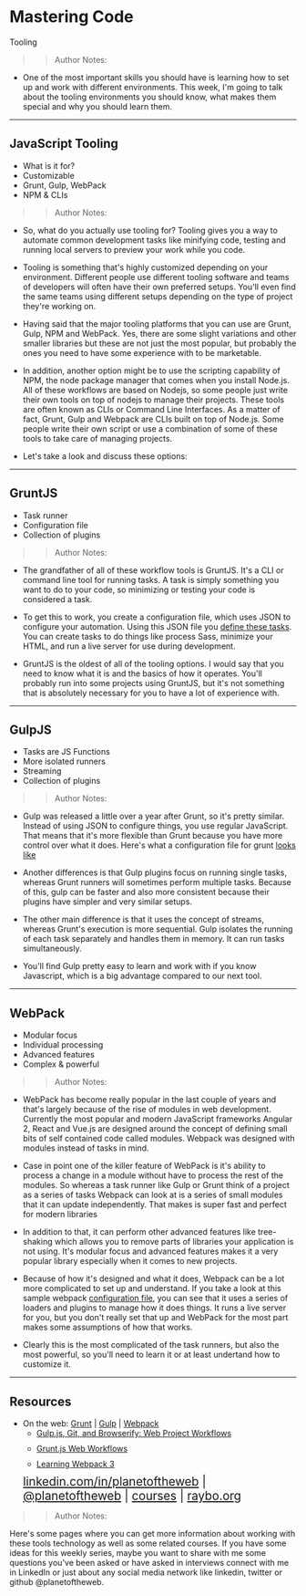 <!-- .slide: data-state="title" -->

# Mastering Code
Tooling

> > Author Notes:

- One of the most important skills you should have is learning how to set up and work with different environments. This week, I'm going to talk about the tooling environments you should know, what makes them special and why you should learn them.

---

## JavaScript Tooling

- What is it for?
- Customizable
- Grunt, Gulp, WebPack
- NPM &amp; CLIs

> > Author Notes:

- So, what do you actually use tooling for? Tooling gives you a way to automate common development tasks like minifying code, testing and running local servers to preview your work while you code.

- Tooling is something that's highly customized depending on your environment. Different people use different tooling software and teams of developers will often have their own preferred setups. You'll even find the same teams using different setups depending on the type of project they're working on.

- Having said that the major tooling platforms that you can use are Grunt, Gulp, NPM and WebPack. Yes, there are some slight variations and other smaller libraries but these are not just the most popular, but probably the ones you need to have some experience with to be marketable. 

- In addition, another option might be to use the scripting capability of NPM, the node package manager that comes when you install Node.js. All of these workflows are based on Nodejs, so some people just write their own tools on top of nodejs to manage their projects. These tools are often known as CLIs or Command Line Interfaces. As a matter of fact, Grunt, Gulp and Webpack are CLIs built on top of Node.js. Some people write their own script or use a combination of some of these tools to take care of managing projects.

- Let's take a look and discuss these options:

---

## GruntJS

- Task runner
- Configuration file
- Collection of plugins

> > Author Notes:

- The grandfather of all of these workflow tools is GruntJS. It's a CLI or command line tool for running tasks. A task is simply something you want to do to your code, so minimizing or testing your code is considered a task.

- To get this to work, you create a configuration file, which uses JSON to configure your automation. Using this JSON file you [define these tasks](https://github.com/planetoftheweb/gruntworkflows/blob/master/gruntfile.js). You can create tasks to do things like process Sass, minimize your HTML, and run a live server for use during development.

- GruntJS is the oldest of all of the tooling options. I would say that you need to know what it is and the basics of how it operates. You'll probably run into some projects using GruntJS, but it's not something that is absolutely necessary for you to have a lot of experience with.

---

## GulpJS

- Tasks are JS Functions
- More isolated runners
- Streaming
- Collection of plugins

> > Author Notes:

- Gulp was released a little over a year after Grunt, so it's pretty similar. Instead of using JSON to configure things, you use regular JavaScript. That means that it's more flexible than Grunt because you have more control over what it does. Here's what a configuration file for grunt [looks like](https://github.com/planetoftheweb/sassEssentials/blob/master/gulpfile.js)

- Another differences is that Gulp plugins focus on running single tasks, whereas Grunt runners will sometimes perform multiple tasks. Because of this, gulp can be faster and also more consistent because their plugins have simpler and very similar setups.

- The other main difference is that it uses the concept of streams, whereas Grunt's execution is more sequential. Gulp isolates the running of each task separately and handles them in memory. It can run tasks simultaneously.

- You'll find Gulp pretty easy to learn and work with if you know Javascript, which is a big advantage compared to our next tool.

---

## WebPack

- Modular focus
- Individual processing
- Advanced features
- Complex &amp; powerful

> > Author Notes:
- WebPack has become really popular in the last couple of years and that's largely because of the rise of modules in web development. Currently the most popular and modern JavaScript frameworks Angular 2, React and Vue.js are designed around the concept of defining small bits of self contained code called modules. Webpack was designed with modules instead of tasks in mind.

- Case in point one of the killer feature of WebPack is it's ability to process a change in a module without have to process the rest of the modules. So whereas a task runner like Gulp or Grunt think of a project as a series of tasks Webpack can look at is a series of small modules that it can update independently. That makes is super fast and perfect for modern libraries

- In addition to that, it can perform other advanced features like tree-shaking which allows you to remove parts of libraries your application is not using. It's modular focus and advanced features makes it a very popular library especially when it comes to new projects.

- Because of how it's designed and what it does, Webpack can be a lot more complicated to set up and understand. If you take a look at this sample webpack [configuration file](https://github.com/planetoftheweb/vueinterface/blob/master/webpack.config.js), you can see that it uses a series of loaders and plugins to manage how it does things. It runs a live server for you, but you don't really set that up and WebPack for the most part makes some assumptions of how that works.

- Clearly this is the most complicated of the task runners, but also the most powerful, so you'll need to learn it or at least undertand how to customize it.




---

## Resources
<ul>
  <li>On the web: <a href="https://gruntjs.com/">Grunt</a> | <a href="https://gulpjs.com/">Gulp</a> | <a href="https://webpack.js.org/">Webpack</a></li>

  <li style="list-style: none;">
    <ul>
      <li style="margin-bottom: 10px"><a href="https://www.linkedin.com/learning/gulp-js-git-and-browserify-web-project-workflows?trk=insiders_6787408_learning">Gulp.js, Git, and Browserify: Web Project Workflows</a></li>
      <li style="margin-bottom: 10px"><a href="https://www.linkedin.com/learning/grunt-js-web-workflows?trk=insiders_6787408_learning">Grunt.js Web Workflows</a></li>
      <li style="margin-bottom: 10px"><a href="https://www.linkedin.com/learning/learning-webpack-3?trk=insiders_6787408_learning">Learning Webpack 3</a></li>
    </ul>
  </li>

  <li style="list-style: none; font-size: 1.3rem;"><a href="https://www.linkedin.com/in/planetoftheweb">linkedin.com/in/planetoftheweb</a> | <a href="https://www.twitter.com/planetoftheweb">@planetoftheweb</a> | <a href="https://www.linkedin.com/learning/instructors/ray-villalobos">courses</a> | <a href="http://www.raybo.org">raybo.org</a></li>
</ul>

> > Author Notes:

Here's some pages where you can get more information about working with these tools technology as well as some related courses. If you have some ideas for this weekly series, maybe you want to share with me some questions you've been asked or have asked in interviews connect with me in LinkedIn or just about any social media network like linkedin, twitter or github @planetoftheweb.